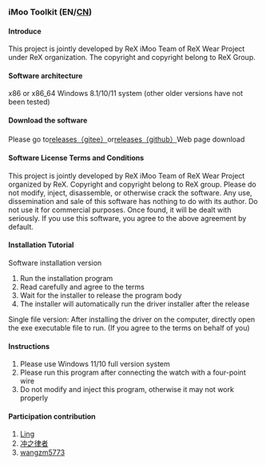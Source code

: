 ### iMoo Toolkit (EN/[CN](https://github.com/ReX-iMoo-Team/iMoo-Toolkit/blob/master/README_CN.md))


#### Introduce
This project is jointly developed by ReX iMoo Team of ReX Wear Project under ReX organization. The copyright and copyright belong to ReX Group.

#### Software architecture
x86 or x86_64 Windows 8.1/10/11 system (other older versions have not been tested)

#### Download the software
Please go to[releases（gitee）](https://gitee.com/ReXWear/xtcinstaller-release/releases/)or[releases（github）](https://github.com/ReX-iMoo-Team/iMoo-Toolkit/releases)Web page download

#### Software License Terms and Conditions
This project is jointly developed by ReX iMoo Team of ReX Wear Project organized by ReX.
Copyright and copyright belong to ReX group.
Please do not modify, inject, disassemble, or otherwise crack the software.
Any use, dissemination and sale of this software has nothing to do with its author.
Do not use it for commercial purposes. Once found, it will be dealt with seriously.
If you use this software, you agree to the above agreement by default.

#### Installation Tutorial
Software installation version
1. Run the installation program
2. Read carefully and agree to the terms
3. Wait for the installer to release the program body
4. The installer will automatically run the driver installer after the release

Single file version:
After installing the driver on the computer, directly open the exe executable file to run. (If you agree to the terms on behalf of you)

#### Instructions

1. Please use Windows 11/10 full version system
2. Please run this program after connecting the watch with a four-point wire
3. Do not modify and inject this program, otherwise it may not work properly

#### Participation contribution

1.  [Ling](https://space.bilibili.com/604197209)
2.  [冲之律者](https://space.bilibili.com/642265880)
3.  [wangzm5773](https://space.bilibili.com/480227395/)
